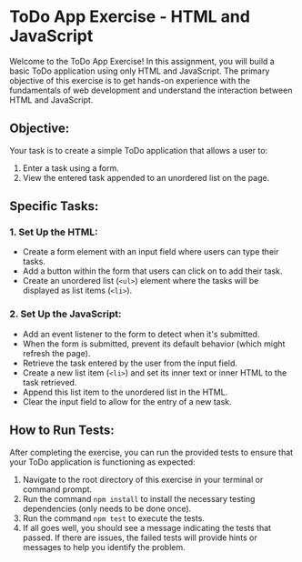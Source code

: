# ToDo App Exercise - HTML and JavaScript

Welcome to the ToDo App Exercise! In this assignment, you will build a basic ToDo application using only HTML and JavaScript. The primary objective of this exercise is to get hands-on experience with the fundamentals of web development and understand the interaction between HTML and JavaScript.

## Objective:
Your task is to create a simple ToDo application that allows a user to:

1. Enter a task using a form.
2. View the entered task appended to an unordered list on the page.

## Specific Tasks:
### 1. Set Up the HTML:
- Create a form element with an input field where users can type their tasks.
- Add a button within the form that users can click on to add their task.
- Create an unordered list (`<ul>`) element where the tasks will be displayed as list items (`<li>`).

### 2. Set Up the JavaScript:
- Add an event listener to the form to detect when it's submitted.
- When the form is submitted, prevent its default behavior (which might refresh the page).
- Retrieve the task entered by the user from the input field.
- Create a new list item (`<li>`) and set its inner text or inner HTML to the task retrieved.
- Append this list item to the unordered list in the HTML.
- Clear the input field to allow for the entry of a new task.

## How to Run Tests:
After completing the exercise, you can run the provided tests to ensure that your ToDo application is functioning as expected:

1. Navigate to the root directory of this exercise in your terminal or command prompt.
2. Run the command `npm install` to install the necessary testing dependencies (only needs to be done once).
3. Run the command `npm test` to execute the tests.
4. If all goes well, you should see a message indicating the tests that passed. If there are issues, the failed tests will provide hints or messages to help you identify the problem.
